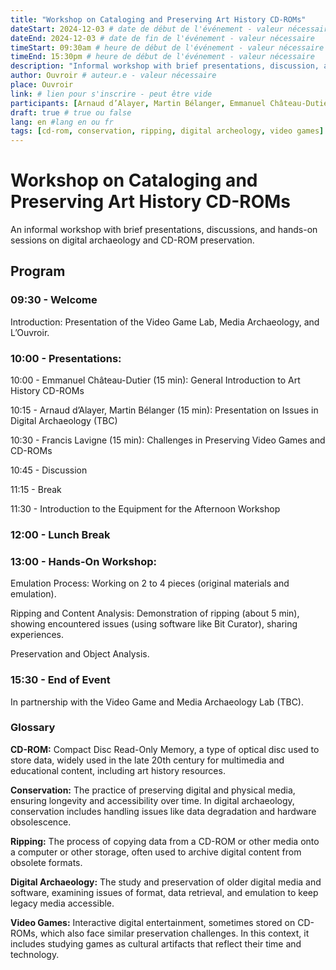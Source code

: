 ```yaml
---
title: "Workshop on Cataloging and Preserving Art History CD-ROMs"
dateStart: 2024-12-03 # date de début de l'événement - valeur nécessaire
dateEnd: 2024-12-03 # date de fin de l'événement - valeur nécessaire
timeStart: 09:30am # heure de début de l'événement - valeur nécessaire
timeEnd: 15:30pm # heure de début de l'événement - valeur nécessaire
description: "Informal workshop with brief presentations, discussion, and hands-on activities." # description - valeur  nécessaire
author: Ouvroir # auteur.e - valeur nécessaire
place: Ouvroir
link: # lien pour s'inscrire - peut être vide
participants: [Arnaud d’Alayer, Martin Bélanger, Emmanuel Château-Dutier, Francis Lavigne, Zoë Renaudie] # liste - la liste peut être vide mais il faut une liste
draft: true # true ou false
lang: en #lang en ou fr
tags: [cd-rom, conservation, ripping, digital archeology, video games] # liste - la liste peut être vide mais il faut une liste
---
```


# Workshop on Cataloging and Preserving Art History CD-ROMs

An informal workshop with brief presentations, discussions, and hands-on sessions on digital archaeology and CD-ROM preservation.

## Program

### 09:30 - Welcome

Introduction: Presentation of the Video Game Lab, Media Archaeology, and L’Ouvroir.

### 10:00 - Presentations:

10:00 - Emmanuel Château-Dutier (15 min): General Introduction to Art History CD-ROMs

10:15 - Arnaud d’Alayer, Martin Bélanger (15 min): Presentation on Issues in Digital Archaeology (TBC)

10:30 - Francis Lavigne (15 min): Challenges in Preserving Video Games and CD-ROMs 

10:45 - Discussion

11:15 - Break

11:30 - Introduction to the Equipment for the Afternoon Workshop

### 12:00 - Lunch Break

### 13:00 - Hands-On Workshop:

Emulation Process: Working on 2 to 4 pieces (original materials and emulation).

Ripping and Content Analysis: Demonstration of ripping (about 5 min), showing encountered issues (using software like Bit Curator), sharing experiences.

Preservation and Object Analysis.

### 15:30 - End of Event

In partnership with the Video Game and Media Archaeology Lab (TBC).

### Glossary

**CD-ROM:** Compact Disc Read-Only Memory, a type of optical disc used to store data, widely used in the late 20th century for multimedia and educational content, including art history resources.

**Conservation:** The practice of preserving digital and physical media, ensuring longevity and accessibility over time. In digital archaeology, conservation includes handling issues like data degradation and hardware obsolescence.

**Ripping:** The process of copying data from a CD-ROM or other media onto a computer or other storage, often used to archive digital content from obsolete formats.

**Digital Archaeology:** The study and preservation of older digital media and software, examining issues of format, data retrieval, and emulation to keep legacy media accessible.

**Video Games:** Interactive digital entertainment, sometimes stored on CD-ROMs, which also face similar preservation challenges. In this context, it includes studying games as cultural artifacts that reflect their time and technology.

